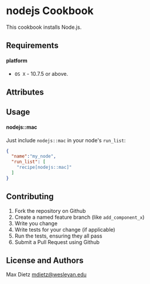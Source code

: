 nodejs Cookbook
===============
This cookbook installs Node.js.

Requirements
------------
#### platform
- `OS X` - 10.7.5 or above.

Attributes
----------

Usage
-----
#### nodejs::mac

Just include `nodejs::mac` in your node's `run_list`:

```json
{
  "name":"my_node",
  "run_list": [
    "recipe[nodejs::mac]"
  ]
}
```

Contributing
------------

1. Fork the repository on Github
2. Create a named feature branch (like `add_component_x`)
3. Write you change
4. Write tests for your change (if applicable)
5. Run the tests, ensuring they all pass
6. Submit a Pull Request using Github

License and Authors
-------------------
Max Dietz <mdietz@wesleyan.edu>


